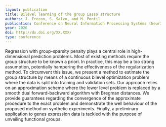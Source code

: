 ```yaml
---
layout: publication
title: Bilevel learning of the group Lasso structure
authors: J. Frecon, S. Salzo, and M. Pontil
publication: Conference on Neural Information Processing Systems (NeurIPS)
year: 2020
doi: http://dx.doi.org/XX.XXX/
type: conference
---
```


Regression with group-sparsity penalty plays a central role in high-dimensional prediction problems. Most of existing methods require the group structure to be known a priori. In practice, this may be a too strong assumption, potentially hampering the effectiveness of the regularization method. To circumvent this issue, we present a method to estimate the group structure by means of a continuous bilevel optimization problem where the data is split into training and validation sets. Our approach relies on an approximation scheme where the lower level problem is replaced by a smooth dual forward-backward algorithm with Bregman distances. We provide guarantees regarding the convergence of the approximate procedure to the exact problem and demonstrate the well behaviour of the proposed method on synthetic experiments. Finally, a preliminary application to genes expression data is tackled with the purpose of unveiling functional groups.